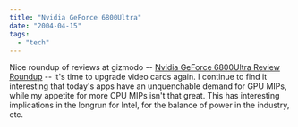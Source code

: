 ```yaml
---
title: "Nvidia GeForce 6800Ultra"
date: "2004-04-15"
tags: 
  - "tech"
---
```


Nice roundup of reviews at gizmodo -- [Nvidia GeForce 6800Ultra Review Roundup](http://www.gizmodo.com/archives/nvidia_geforce_6800ultra_review_roundup_015088.php "Nvidia GeForce 6800Ultra Review Roundup") -- it's time to upgrade video cards again. I continue to find it interesting that today's apps have an unquenchable demand for GPU MIPs, while my appetite for more CPU MIPs isn't that great. This has interesting implications in the longrun for Intel, for the balance of power in the industry, etc.
